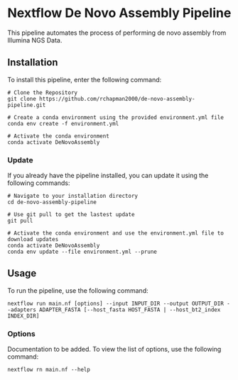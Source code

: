 # Nextflow De Novo Assembly Pipeline

This pipeline automates the process of performing de novo assembly from Illumina NGS Data.

## Installation

To install this pipeline, enter the following command:
```
# Clone the Repository
git clone https://github.com/rchapman2000/de-novo-assembly-pipeline.git

# Create a conda environment using the provided environment.yml file
conda env create -f environment.yml

# Activate the conda environment
conda activate DeNovoAssembly
```

### Update
If you already have the pipeline installed, you can update it using the following commands:
```
# Navigate to your installation directory
cd de-novo-assembly-pipeline

# Use git pull to get the lastest update
git pull

# Activate the conda environment and use the environment.yml file to download updates
conda activate DeNovoAssembly
conda env update --file environment.yml --prune
```

## Usage

To run the pipeline, use the following command:
```
nextflow run main.nf [options] --input INPUT_DIR --output OUTPUT_DIR --adapters ADAPTER_FASTA [--host_fasta HOST_FASTA | --host_bt2_index INDEX_DIR]
```

### Options
Documentation to be added. To view the list of options, use the following command:
```
nextflow rn main.nf --help
```